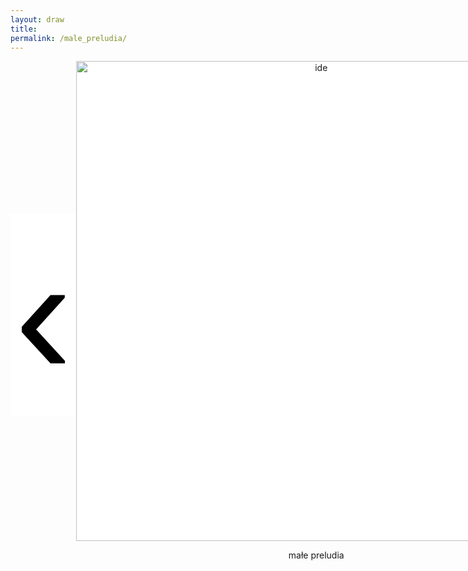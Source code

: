 ```yaml
---
layout: draw
title:
permalink: /male_preludia/
---
```


<div style="text-align:center; display: flex;">
  <div style="flex: 0 0 20%;" class="vertical-center"><button onclick="prevImage();" style="border: 0px; background-color:white;"> 
    <span class="arrowhtml">&#8249;</span> </button> 
  </div>
  <div style="flex: 0 0 60%;">
    <img class="vertical-center" id="image" src="{{ site.baseurl }}/images/muzyka/jas.JPG" alt="ide" style="width: 80vw">
    <p style="text-align:center" id="subtitle"> małe preludia </p>
  </div>
  <div style="flex: 0 0 20%;" class="vertical-center"><button onclick="nextImage();" style="border: 0px; background-color:white;"> 
    <span class="arrowhtml">&#8250;</span> </button>
  </div>
</div>


<script>

var index      = 0;
var index_no   = 9;
var image_list = ["{{ site.baseurl }}/images/muzyka/1.jpg",
                  "{{ site.baseurl }}/images/muzyka/2.JPG",
                  // "{{ site.baseurl }}/images/muzyka/3.",
                  "{{ site.baseurl }}/images/muzyka/4.jpg",
                  "{{ site.baseurl }}/images/muzyka/5.JPG",
                  "{{ site.baseurl }}/images/muzyka/6.jpg",
                  "{{ site.baseurl }}/images/muzyka/7.JPG",
                  "{{ site.baseurl }}/images/muzyka/8.JPG",
                  // "{{ site.baseurl }}/images/muzyka/9.JPG",
                  "{{ site.baseurl }}/images/muzyka/10.jpg",
                  "{{ site.baseurl }}/images/muzyka/11.jpg",
                  "{{ site.baseurl }}/images/muzyka/12.jpg"
                  ]
var text_list = [ "małe preludia",
                  "zgrzyt",
                  // "poza umysłem",
                  "ja",
                  "wyjście",
                  "oddech",
                  "luźna szczęka",
                  "volvo",
                  // "muszę się nauczyć krzyczeć",
                  "rytm",
                  "malowanie",
                  "harmonia"
                  ]

function prevImage()
{
  var img = document.getElementById("image");
  var txt = document.getElementById("subtitle");
  if (index != 0) {
    index = (index - 1) % index_no;
  }
  else {
    index = index_no - 1;
  }
  img.src         = image_list[index];
  txt.textContent = text_list[index];
  return false;
}

function nextImage()
{
  var img = document.getElementById("image");
  var txt = document.getElementById("subtitle");
  index = (index + 1) % index_no;
  img.src         = image_list[index];
  txt.textContent = text_list[index];
  return false;
}

</script>


<style>

.arrowhtml {
  color: black;
  font-size: 7vh;
}

.vertical-center {
  margin: auto;
  display: flex;
  align-items: center;
  justify-content: center;
  border-width: 0px;
  background-color: white;
}

.arrowhtml:hover {
    color: red;
    font-size: 7vh;
  }

</style>
